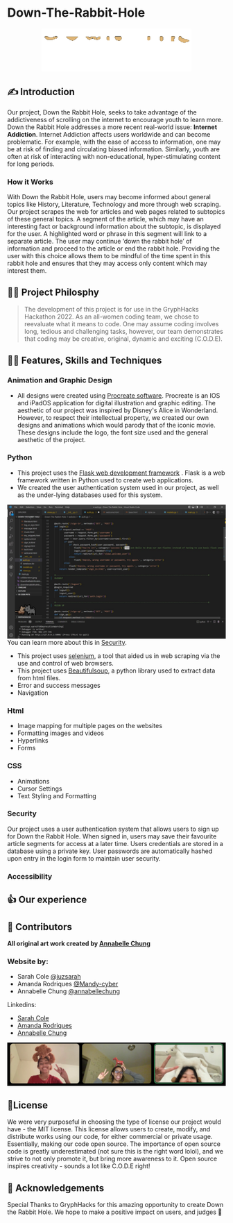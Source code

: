 # Down-The-Rabbit-Hole
<p align="center">

<img src=https://github.com/Mandy-cyber/Down-The-Rabbit-Hole/blob/main/downtherabbitholelogogif.gif alt="Down the Rabbit Hole logo gif" >
  
</p>


## ✍️ Introduction
Our project, Down the Rabbit Hole, seeks to take advantage of the addictiveness of scrolling on the internet to encourage youth to learn more. Down the Rabbit Hole addresses a more recent real-world issue: __Internet Addiction__. Internet Addiction affects users worldwide and can become problematic. For example, with the ease of access to information, one may be at risk of finding and circulating biased information. Similarly, youth are often at risk of interacting with non-educational, hyper-stimulating content for long periods. 
### How it Works
With Down the Rabbit Hole, users may become informed about general topics like History, Literature, Technology and more through web scraping. Our project scrapes the web for articles and web pages related to subtopics of these general topics. A segment of the article, which may have an interesting fact or background information about the subtopic, is displayed for the user. A highlighted word or phrase in this segment will link to a separate article. The user may continue ‘down the rabbit hole’ of information and proceed to the article or end the rabbit hole. Providing the user with this choice allows them to be mindful of the time spent in this rabbit hole and ensures that they may access only content which may interest them.

## 👩‍🏫 Project Philosphy
> The development of this project is for use in the GryphHacks Hackathon 2022. As an all-women coding team, we chose to reevaluate what it means to code. One may assume coding involves long, tedious and challenging tasks, however, our team demonstrates that coding may be creative, original, dynamic and exciting (C.O.D.E).
## 👩‍💻 Features, Skills and Techniques
### Animation and Graphic Design
 - All designs were created using [Procreate software](https://procreate.art/).
 Procreate is an IOS and iPadOS application for digital illustration and graphic editing. The aesthetic of our project was inspired by Disney's Alice in Wonderland. However, to respect their intellectual property, we created our own designs and animations which would parody that of the iconic movie. These designs include the logo, the font size used and the general aesthetic of the project.
### Python
 - This project uses the [Flask web development framework](https://flask.palletsprojects.com/en/2.1.x/) .
 Flask is a web framework written in Python used to create web applications.
 - We created the user authentication system used in our project, as well as the under-lying databases used for this system. 
 <img align="right" src=https://github.com/Mandy-cyber/Down-The-Rabbit-Hole/blob/main/screnshotofcode.jpg >
 
 
 You can learn more about this in  [Security](https://github.com/Mandy-cyber/Down-The-Rabbit-Hole/blob/main/README.md#security).
 - This project uses [selenium](https://selenium-python.readthedocs.io/), a tool that aided us in web scraping via the use and control of web browsers.
 - This project uses [Beautifulsoup](https://www.crummy.com/software/BeautifulSoup/bs4/doc/), a python library used to extract data from html files.
 - Error and success messages
 - Navigation
 
### Html
- Image mapping for multiple pages on the websites
- Formatting images and videos
- Hyperlinks
- Forms
### CSS
- Animations
- Cursor Settings
- Text Styling and Formatting
### Security 
Our project uses a user authentication system that allows users to sign up for Down the Rabbit Hole. When signed in, users may save their favourite article segments for access at a later time. 
Users credentials are stored in a database using a private key. User passwords are automatically hashed upon entry in the login form to maintain user security.
### Accessibility 
## 👍 Our experience
## 👏 Contributors
**All original art work created by [Annabelle Chung](https://github.com/annabellechung)**
### Website by:
- Sarah Cole [@juzsarah](https://github.com/juzsarah)
- Amanda Rodriques [@Mandy-cyber](https://github.com/Mandy-cyber)
- Annabelle Chung [@annabellechung](https://github.com/annabellechung)

Linkedins:
- [Sarah Cole](https://www.linkedin.com/in/sarah-cole-8317b01b6/)
- [Amanda Rodriques](https://www.linkedin.com/in/amanda-rodriques-725613217/)
- [Annabelle Chung](https://www.linkedin.com/in/annabelle-chung-57a040204/)

![Down-The-Rabbit-Hole-Team](https://github.com/Mandy-cyber/Down-The-Rabbit-Hole/blob/main/collaborators.jpeg)
## 🔐License

We were very purposeful in choosing the type of license our project would have - the MIT license. This license allows users to create, modify, and distribute works using our code, for either commercial or private usage. Essentially, making our code open source. The importance of open source code is greatly underestimated (not sure this is the right word lolol), and we strive to not only promote it, but bring more awareness to it. Open source inspires creativity - sounds a lot like C.O.D.E right!

## 🙏 Acknowledgements
Special Thanks to GryphHacks for this amazing opportunity to create Down the Rabbit Hole. We hope to make a positive impact on users, and judges 💛
